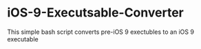 # iOS-9-Executsable-Converter
This simple bash script converts pre-iOS 9 exectubles to an iOS 9 executable
